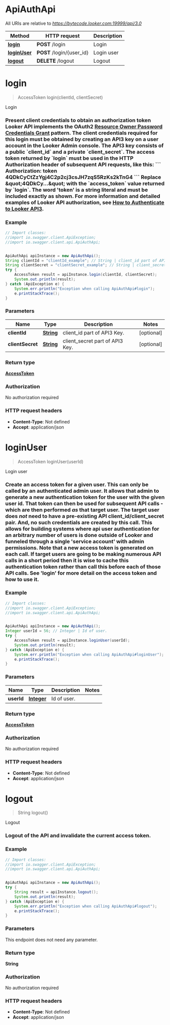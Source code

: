 # ApiAuthApi

All URIs are relative to *https://bytecode.looker.com:19999/api/3.0*

Method | HTTP request | Description
------------- | ------------- | -------------
[**login**](ApiAuthApi.md#login) | **POST** /login | Login
[**loginUser**](ApiAuthApi.md#loginUser) | **POST** /login/{user_id} | Login user
[**logout**](ApiAuthApi.md#logout) | **DELETE** /logout | Logout

<a name="login"></a>
# **login**
> AccessToken login(clientId, clientSecret)

Login

### Present client credentials to obtain an authorization token  Looker API implements the OAuth2 [Resource Owner Password Credentials Grant](https://looker.com/docs/r/api/outh2_resource_owner_pc) pattern. The client credentials required for this login must be obtained by creating an API3 key on a user account in the Looker Admin console. The API3 key consists of a public &#x60;client_id&#x60; and a private &#x60;client_secret&#x60;.  The access token returned by &#x60;login&#x60; must be used in the HTTP Authorization header of subsequent API requests, like this: &#x60;&#x60;&#x60; Authorization: token 4QDkCyCtZzYgj4C2p2cj3csJH7zqS5RzKs2kTnG4 &#x60;&#x60;&#x60; Replace \&quot;4QDkCy...\&quot; with the &#x60;access_token&#x60; value returned by &#x60;login&#x60;. The word &#x27;token&#x27; is a string literal and must be included exactly as shown.  For more information and detailed examples of Looker API authorization, see [How to Authenticate to Looker API3](https://github.com/looker/looker-sdk-ruby/blob/master/authentication.md). 

### Example
```java
// Import classes:
//import io.swagger.client.ApiException;
//import io.swagger.client.api.ApiAuthApi;


ApiAuthApi apiInstance = new ApiAuthApi();
String clientId = "clientId_example"; // String | client_id part of API3 Key.
String clientSecret = "clientSecret_example"; // String | client_secret part of API3 Key.
try {
    AccessToken result = apiInstance.login(clientId, clientSecret);
    System.out.println(result);
} catch (ApiException e) {
    System.err.println("Exception when calling ApiAuthApi#login");
    e.printStackTrace();
}
```

### Parameters

Name | Type | Description  | Notes
------------- | ------------- | ------------- | -------------
 **clientId** | [**String**](.md)| client_id part of API3 Key. | [optional]
 **clientSecret** | [**String**](.md)| client_secret part of API3 Key. | [optional]

### Return type

[**AccessToken**](AccessToken.md)

### Authorization

No authorization required

### HTTP request headers

 - **Content-Type**: Not defined
 - **Accept**: application/json

<a name="loginUser"></a>
# **loginUser**
> AccessToken loginUser(userId)

Login user

### Create an access token for a given user.  This can only be called by an authenticated admin user. It allows that admin to generate a new authentication token for the user with the given user id. That token can then be used for subsequent API calls - which are then performed *as* that target user.  The target user does *not* need to have a pre-existing API client_id/client_secret pair. And, no such credentials are created by this call.  This allows for building systems where api user authentication for an arbitrary number of users is done outside of Looker and funneled through a single &#x27;service account&#x27; with admin permissions. Note that a new access token is generated on each call. If target users are going to be making numerous API calls in a short period then it is wise to cache this authentication token rather than call this before each of those API calls.  See &#x27;login&#x27; for more detail on the access token and how to use it. 

### Example
```java
// Import classes:
//import io.swagger.client.ApiException;
//import io.swagger.client.api.ApiAuthApi;


ApiAuthApi apiInstance = new ApiAuthApi();
Integer userId = 56; // Integer | Id of user.
try {
    AccessToken result = apiInstance.loginUser(userId);
    System.out.println(result);
} catch (ApiException e) {
    System.err.println("Exception when calling ApiAuthApi#loginUser");
    e.printStackTrace();
}
```

### Parameters

Name | Type | Description  | Notes
------------- | ------------- | ------------- | -------------
 **userId** | [**Integer**](.md)| Id of user. |

### Return type

[**AccessToken**](AccessToken.md)

### Authorization

No authorization required

### HTTP request headers

 - **Content-Type**: Not defined
 - **Accept**: application/json

<a name="logout"></a>
# **logout**
> String logout()

Logout

### Logout of the API and invalidate the current access token. 

### Example
```java
// Import classes:
//import io.swagger.client.ApiException;
//import io.swagger.client.api.ApiAuthApi;


ApiAuthApi apiInstance = new ApiAuthApi();
try {
    String result = apiInstance.logout();
    System.out.println(result);
} catch (ApiException e) {
    System.err.println("Exception when calling ApiAuthApi#logout");
    e.printStackTrace();
}
```

### Parameters
This endpoint does not need any parameter.

### Return type

**String**

### Authorization

No authorization required

### HTTP request headers

 - **Content-Type**: Not defined
 - **Accept**: application/json

